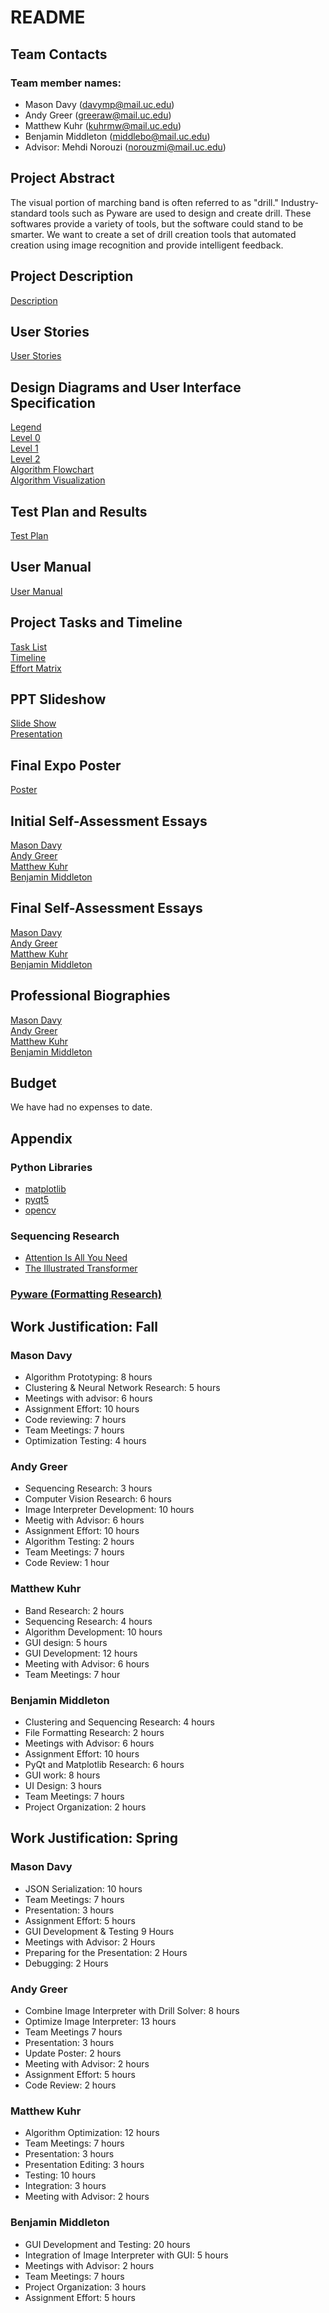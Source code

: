 # README
## Team Contacts
### Team member names:
- Mason Davy (davymp@mail.uc.edu)
- Andy Greer (greeraw@mail.uc.edu)
- Matthew Kuhr (kuhrmw@mail.uc.edu)
- Benjamin Middleton (middlebo@mail.uc.edu)
- Advisor: Mehdi Norouzi (norouzmi@mail.uc.edu)
## Project Abstract
The visual portion of marching band is often referred to as "drill." Industry-standard tools such as Pyware are used to
design and create drill. These softwares provide a variety of tools, but the software could stand to be smarter.
We want to create a set of drill creation tools that automated creation using image recognition and provide intelligent
feedback.

## Project Description
[Description](description.md)
## User Stories
[User Stories](User_Stories.md)
## Design Diagrams and User Interface Specification
[Legend](Design_Diagrams/Legend.md)\
[Level 0](Design_Diagrams/Design_Diagrams-D0.png)\
[Level 1](Design_Diagrams/Design_Diagrams-D1.png)\
[Level 2](Design_Diagrams/Design_Diagrams-D2.png)\
[Algorithm Flowchart](Design_Diagrams/Design_Diagrams-Solver_Algorithm.png)\
[Algorithm Visualization](Design_Diagrams/visualization.md)
## Test Plan and Results
[Test Plan](homework_essays/Test_Plan.pdf)
## User Manual
[User Manual](UserGuide.md)
## Project Tasks and Timeline
[Task List](TaskList.md)\
[Timeline](homework_essays/milestone_timeline_effort.md)\
[Effort Matrix](homework_essays/milestone_timeline_effort.md)
## PPT Slideshow
[Slide Show](drillcreator_presentation_2-21.pptx)\
[Presentation](https://www.youtube.com/watch?v=fx0L6kSl1SM)
## Final Expo Poster
[Poster](drillcreator_poster_andy_greer.pdf)
## Initial Self-Assessment Essays
[Mason Davy](homework_essays/Mason_Davy_Capstone_Assessment.pdf)\
[Andy Greer](homework_essays/Andy_Greer_Individual_Capstone_Assessment.pdf)\
[Matthew Kuhr](<homework_essays/Matthew Kuhr Assessment.pdf>)\
[Benjamin Middleton](homework_essays/Middleton_Capstone_Assessment.pdf)
## Final Self-Assessment Essays
[Mason Davy](<homework_essays/Mason Davy Spring Reflection.pdf>)\
[Andy Greer](homework_essays/Andy_Greer_Capstone_Final_Self_Assessment.pdf)\
[Matthew Kuhr](<homework_essays/Matthew Kuhr Final Assessment.pdf>)\
[Benjamin Middleton](homework_essays/Middleton_Capstone_Assessment_Spring.pdf)
## Professional Biographies
[Mason Davy](mason_davy_biography.md)\
[Andy Greer](Andy_Greer_Personal_Biography.md)\
[Matthew Kuhr](<Matthew Kuhr Bio.md>)\
[Benjamin Middleton](biography_middleton.md)
## Budget
We have had no expenses to date.
## Appendix
### Python Libraries
- [matplotlib](https://github.com/matplotlib/matplotlib)
- [pyqt5](https://www.riverbankcomputing.com/software/pyqt/)
- [opencv](https://github.com/opencv/opencv-python)
### Sequencing Research
- [Attention Is All You Need](https://proceedings.neurips.cc/paper/2017/file/3f5ee243547dee91fbd053c1c4a845aa-Paper.pdf)
- [The Illustrated Transformer](https://jalammar.github.io/illustrated-transformer/)
### [Pyware (Formatting Research)](https://www.pyware.com/)
## Work Justification: Fall
### Mason Davy
- Algorithm Prototyping: 8 hours
- Clustering & Neural Network Research: 5 hours
- Meetings with advisor: 6 hours
- Assignment Effort: 10 hours
- Code reviewing: 7 hours
- Team Meetings: 7 hours
- Optimization Testing: 4 hours
### Andy Greer
 - Sequencing  Research: 3 hours
 - Computer Vision Research: 6 hours
 - Image Interpreter Development: 10 hours
 - Meetig with Advisor: 6 hours
 - Assignment Effort: 10 hours
 - Algorithm Testing: 2 hours
 - Team Meetings: 7 hours
 - Code Review: 1 hour
### Matthew Kuhr
- Band Research: 2 hours
- Sequencing Research: 4 hours
- Algorithm Development: 10 hours
- GUI design: 5 hours
- GUI Development: 12 hours
- Meeting with Advisor: 6 hours
- Team Meetings: 7 hour
### Benjamin Middleton
- Clustering and Sequencing Research: 4 hours
- File Formatting Research: 2 hours
- Meetings with Advisor: 6 hours
- Assignment Effort: 10 hours
- PyQt and Matplotlib Research: 6 hours
- GUI work: 8 hours
- UI Design: 3 hours
- Team Meetings: 7 hours
- Project Organization: 2 hours

## Work Justification: Spring
### Mason Davy
- JSON Serialization: 10 hours
- Team Meetings: 7 hours
- Presentation: 3 hours
- Assignment Effort: 5 hours
- GUI Development & Testing 9 Hours
- Meetings with Advisor: 2 Hours
- Preparing for the Presentation: 2 Hours
- Debugging: 2 Hours
### Andy Greer
- Combine Image Interpreter with Drill Solver: 8 hours
- Optimize Image Interpreter: 13 hours
- Team Meetings 7 hours
- Presentation: 3 hours
- Update Poster: 2 hours
- Meeting with Advisor: 2 hours
- Assignment Effort: 5 hours
- Code Review: 2 hours
### Matthew Kuhr
- Algorithm Optimization: 12 hours
- Team Meetings: 7 hours
- Presentation: 3 hours
- Presentation Editing: 3 hours
- Testing: 10 hours
- Integration: 3 hours
- Meeting with Advisor: 2 hours
### Benjamin Middleton
- GUI Development and Testing: 20 hours
- Integration of Image Interpreter with GUI: 5 hours
- Meetings with Advisor: 2 hours
- Team Meetings: 7 hours
- Project Organization: 3 hours
- Assignment Effort: 5 hours
